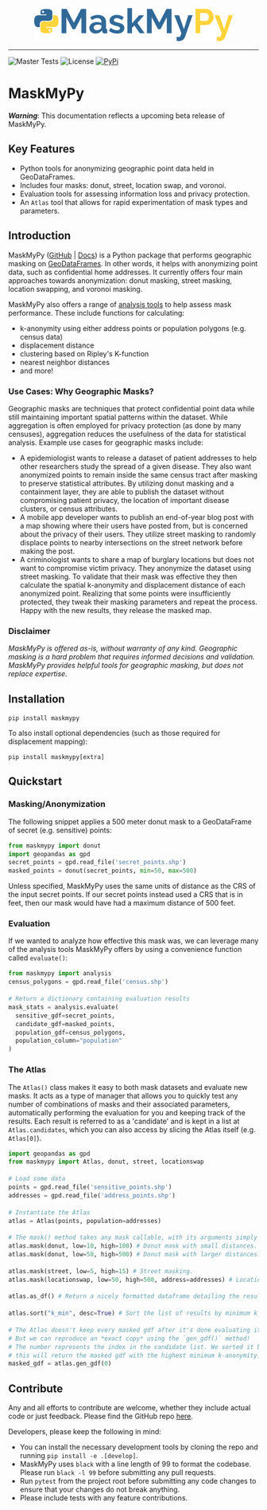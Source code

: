 <div style="text-align:center; width: 100%;"><img src="assets/logo.png" width=400px style="max-width: 400px;"></div>

---

![Master Tests](https://img.shields.io/github/checks-status/TheTinHat/maskmyxyz/master)
![License](https://img.shields.io/github/license/TheTinHat/MaskMyPy)
[![PyPi](https://img.shields.io/pypi/v/maskmypy)](https://pypi.org/project/maskmypy/)

# MaskMyPy

***Warning***: This documentation reflects a upcoming beta release of MaskMyPy. 

## Key Features

- Python tools for anonymizing geographic point data held in GeoDataFrames.
- Includes four masks: donut, street, location swap, and voronoi.
- Evaluation tools for assessing information loss and privacy protection.
- An `Atlas` tool that allows for rapid experimentation of mask types and parameters.

## Introduction

MaskMyPy ([GitHub](https://github.com/TheTinHat/MaskMyPy) | [Docs](https://thetinhat.github.io/MaskMyPy/)) is a Python package that performs geographic masking on [GeoDataFrames](http://geopandas.org/data_structures.html). In other words, it helps with anonymizing point data, such as confidential home addresses. It currently offers four main approaches towards anonymization: donut masking, street masking, location swapping, and voronoi masking.

MaskMyPy also offers a range of [analysis tools](analysis.md) to help assess mask performance. These include functions for calculating:

- k-anonymity using either address points or population polygons (e.g. census data)
- displacement distance
- clustering based on Ripley's K-function
- nearest neighbor distances
- and more!

### Use Cases: Why Geographic Masks?

Geographic masks are techniques that protect confidential point data while still maintaining important spatial patterns within the dataset. While aggregation is often employed for privacy protection (as done by many censuses), aggregation reduces the usefulness of the data for statistical analysis. Example use cases for geographic masks include:

- A epidemiologist wants to release a dataset of patient addresses to help other researchers study the spread of a given disease. They also want anonymized points to remain inside the same census tract after masking to preserve statistical attributes. By utilizing donut masking and a containment layer, they are able to publish the dataset without compromising patient privacy, the location of important disease clusters, or census attributes.
- A mobile app developer wants to publish an end-of-year blog post with a map showing where their users have posted from, but is concerned about the privacy of their users. They utilize street masking to randomly displace points to nearby intersections on the street network before making the post.
- A criminologist wants to share a map of burglary locations but does not want to compromise victim privacy. They anonymize the dataset using street masking. To validate that their mask was effective they then calculate the spatial k-anonymity and displacement distance of each anonymized point. Realizing that some points were insufficiently protected, they tweak their masking parameters and repeat the process. Happy with the new results, they release the masked map.

### Disclaimer

_MaskMyPy is offered as-is, without warranty of any kind. Geographic masking is a hard problem that requires informed decisions and validation. MaskMyPy provides helpful tools for geographic masking, but does not replace expertise._

## Installation

```shell
pip install maskmypy
```

To also install optional dependencies (such as those required for displacement mapping):

```shell
pip install maskmypy[extra]
```

## Quickstart

### Masking/Anonymization

The following snippet applies a 500 meter donut mask to a GeoDataFrame of secret (e.g. sensitive) points:

```python
from maskmypy import donut
import geopandas as gpd
secret_points = gpd.read_file('secret_points.shp')
masked_points = donut(secret_points, min=50, max=500)
```

Unless specified, MaskMyPy uses the same units of distance as the CRS of the input secret points. If our secret points instead used a CRS that is in feet, then our mask would have had a maximum distance of 500 feet.

### Evaluation

If we wanted to analyze how effective this mask was, we can leverage many of the analysis tools MaskMyPy offers by using a convenience function called `evaluate()`:

```python
from maskmypy import analysis
census_polygons = gpd.read_file('census.shp')

# Return a dictionary containing evaluation results
mask_stats = analysis.evaluate(
  sensitive_gdf=secret_points,
  candidate_gdf=masked_points,
  population_gdf=census_polygons,
  population_column="population"
)
```

### The Atlas

The `Atlas()` class makes it easy to both mask datasets and evaluate new masks. It acts as a type of manager that allows you to quickly test any number of combinations of masks and their associated parameters, automatically performing the evaluation for you and keeping track of the results. Each result is referred to as a 'candidate' and is kept in a list at `Atlas.candidates`, which you can also access by slicing the Atlas itself (e.g. `Atlas[0]`).

```python
import geopandas as gpd
from maskmypy import Atlas, donut, street, locationswap

# Load some data
points = gpd.read_file('sensitive_points.shp')
addresses = gpd.read_file('address_points.shp')

# Instantiate the Atlas
atlas = Atlas(points, population=addresses)

# The mask() method takes any mask callable, with its arguments simply specified as keyword arguments
atlas.mask(donut, low=10, high=100) # Donut mask with small distances.
atlas.mask(donut, low=50, high=500) # Donut mask with larger distances.

atlas.mask(street, low=5, high=15) # Street masking.
atlas.mask(locationswap, low=50, high=500, address=addresses) # Location swapping.

atlas.as_df() # Return a nicely formatted dataframe detailing the results of each mask.

atlas.sort("k_min", desc=True) # Sort the list of results by minimum k_anonymity.

# The Atlas doesn't keep every masked gdf after it's done evaluating it. This is done to save memory.
# But we can reproduce an *exact copy* using the `gen_gdf()` method!
# The number represents the index in the candidate list. We sorted it by minimum k_anonymity, so
# this will return the masked gdf with the highest minimum k-anonymity.
masked_gdf = atlas.gen_gdf(0)
```

## Contribute

Any and all efforts to contribute are welcome, whether they include actual code or just feedback. Please find the GitHub repo [here](https://github.com/TheTinHat/MaskMyPy).

Developers, please keep the following in mind:

- You can install the necessary development tools by cloning the repo and running `pip install -e .[develop]`.
- MaskMyPy uses `black` with a line length of 99 to format the codebase. Please run `black -l 99` before submitting any pull requests.
- Run `pytest` from the project root before submitting any code changes to ensure that your changes do not break anything.
- Please include tests with any feature contributions.
